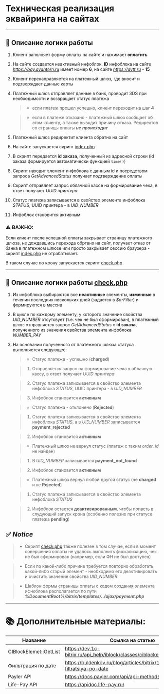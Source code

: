 # Техническая реализация эквайринга на сайтах

---

## 📝 Описание логики работы

   1. Клиент заполняет форму оплаты на сайте и нажимает **оплатить**
   
   2. На сайте создается неактивный инфоблок. **ID** инфоблока на сайте *https://pay.avantern.ru* имеет номер **6**, на сайте *https://avtt.ru* - **15**
   
   3. Клиент перенаправляется на платежный шлюз, где вносит и подтверждает данные карты
   
   4. Платежный шлюз отправляет данные в банк, проводит 3DS при необходимости и возвращает статус платежа
   
       > - если платеж прошел успешно, клиент переходит на шаг **4**
    
       > - если в платеже отказано - платежный шлюз сообщает об этом клиенту, а также выводит причину отказа. Редиректов со страницы оплаты ***не происходит***
  
   1. Платежный шлюз редиректит клиента обратно на сайт
   
   2. На сайте запускается скрипт [index.php](https://github.com/Avantern-LLC/sites-payment/blob/release/pay.avantern/index.php)
   
   3. В скрипт передается **id заказа**, полученный из адресной строки (id заказа формируется автоматически функцией  `time()`)
   
   4. Скрипт находит элемент инфоблока с данным id и посредством запроса *GetAdvancedStatus* получает подтверждение оплаты
   
   5.  Скрипт отправляет запрос облачной кассе на формирование чека, в ответ получает *UUID принтера*
   
   6.  Статус платежа записывается в свойство элемента инфоблока *STATUS*, UUID принтера - в *UID_NUMBER*
   
   7.  Инфоблок становится активным


### ⚠️ **ВАЖНО**:<br>

Если клиент после успешной оплаты закрывает страницу платежного шлюза, не дождавшись перехода обртано на сайт, получает отказ от банка в платежном шлюзе или просто закрывает сессию браузера - скрипт [index.php](https://github.com/Avantern-LLC/sites-payment/blob/release/pay.avantern/index.php) не отрабатывает.<br>

В таком случае по крону запускается скрипт [check.php](https://github.com/Avantern-LLC/sites-payment/blob/release/pay.avantern/check.php)

---

## 📝 Описание логики работы [check.php](https://github.com/Avantern-LLC/sites-payment/blob/release/pay.avantern/check.php)

   1. Из инфоблока выбираются все **неактивные** элементы, **изменные** в течении последних нескольких дней (задается в *$arFilter*) и формируются в массив
   
   2. В цикле по каждому элементу, у которого значение свойства *UID_NUMBER* отсутсвует (т.е. чек не был сформирован), в платежный шлюз отправляется запрос *GetAdvancedStatus* с **id заказа**, полученного из значения свойства элемента инфоблока *NUMBER_PAY*
   
   3. На основании полученного от платежного шлюза статуса выполняется следующее:
   
       > * Статус платежа - успешно (**charged**)

       >  1. Отправляется запрос на формирование чека в облачную кассу, в ответ получает *UUID принтера*

       >  2. Статус платежа записывается в свойство элемента инфоблока *STATUS*, UUID принтера - в *UID_NUMBER*

       >  3. Инфоблок становится **активным**

       > * Статус платежа - отклонено (**Rejected**)

       >  1. Статус платежа записывается в свойство элемента инфоблока *STATUS*, а в *UID_NUMBER* записывается **payment_rejected**

       >  2. Инфоблок становится **активным**

       > * Платежный шлюз не вернул статус (платеж с таким *order_id* не найден)

       >  1. В *UID_NUMBER* записывается **payment_not_found**

       >  2. Инфоблок становится **активным**

       > * Платежный шлюз вернул любой другой статус (не **charged** и не **Rejected**)

       >  1. Статус платежа записывается в свойство элемента инфоблока *STATUS*

       >  2. Инфоблок остается **деактивированным**, чтобы попасть в слудующий запуск крона (особенно полезно при статусе платежа **pending**)
   

## ✅ *Notice*

  > - Скрипт [check.php](https://github.com/Avantern-LLC/sites-payment/blob/release/pay.avantern/check.php) также полезен в том случае, если в момент совершения оплаты не удалось выполнить фискализацию, чек не был сформирован (например, если ФН не был доступен)

  > - Если по какой-либо причине требуется повторно обработать какой-либо старый элемент - необходимо его деактивировать и очистить значение свойства *UID_NUMBER*

  > - Шаблон формы страницы оплаты с кодом создания элемента ифноблока располагается по пути ***%DocumentRoot%/bitrix/templates/../ajax/payment.php***

---

# 📚 Дополнительные материалы:

| Название | Ссылка на статью |
| -------- | ---------------- |
| CIBlockElemet::GetList | https://dev.1c-bitrix.ru/api_help/iblock/classes/ciblockelement/getlist.php |
| Фильтрация по дате | https://buldenkov.ru/blog/articles/bitrix/184-bitriks-filtratsiya-po-date |
| Payler API | https://docs.payler.com/api/api-methods/payments |
| Life-Pay API | https://apidoc.life-pay.ru/ |